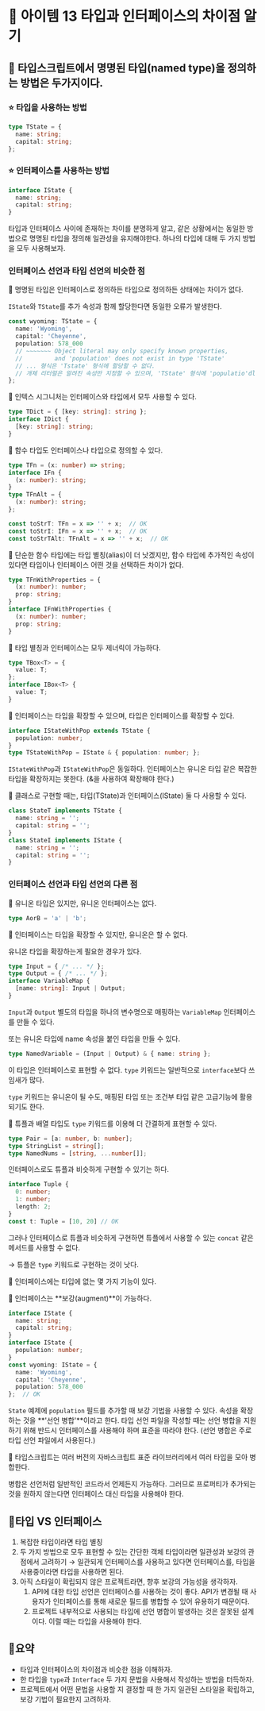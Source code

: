 # 📎 아이템 13 타입과 인터페이스의 차이점 알기

## 📍 타입스크립트에서 명명된 타입(named type)을 정의하는 방법은 두가지이다.

### ⭐️ 타입을 사용하는 방법

```typescript
type TState = {
  name: string;
  capital: string;
};
```

### ⭐️ 인터페이스를 사용하는 방법

```typescript
interface IState {
  name: string;
  capital: string;
}
```

타입과 인터페이스 사이에 존재하는 차이를 분명하게 알고, 같은 상황에서는 동일한 방법으로 명명된 타입을 정의해 일관성을 유지해야한다. 하나의 타입에 대해 두 가지 방법을 모두 사용해보자.

### 인터페이스 선언과 타입 선언의 비슷한 점

🔗 명명된 타입은 인터페이스로 정의하든 타입으로 정의하든 상태에는 차이가 없다.

`IState`와 `TState`를 추가 속성과 함께 할당한다면 동일한 오류가 발생한다.

```typescript
const wyoming: TState = {
  name: 'Wyoming',
  capital: 'Cheyenne',
  population: 578_000
  // ~~~~~~~ Object literal may only specify known properties,
  //         and 'population' does not exist in type 'TState'
  // ... 형식은 'Tstate' 형식에 할당할 수 없다.
  // 개체 리터럴은 알려진 속성만 지정할 수 있으며, 'TState' 형식에 'populatio'dl djqtek.
};
```

🔗 인텍스 시그니처는 인터페이스와 타입에서 모두 사용할 수 있다.

```typescript
type TDict = { [key: string]: string };
interface IDict {
  [key: string]: string;
}
```

🔗 함수 타입도 인터페이스나 타입으로 정의할 수 있다.

```typescript
type TFn = (x: number) => string;
interface IFn {
  (x: number): string;
}
type TFnAlt = {
  (x: number): string;
};

const toStrT: TFn = x => '' + x;  // OK
const toStrI: IFn = x => '' + x;  // OK
const toStrTAlt: TFnAlt = x => '' + x;  // OK
```

🔗 단순한 함수 타입에는 타입 별칭(alias)이 더 낫겠지만, 함수 타입에 추가적인 속성이 있다면 타입이나 인터페이스 어떤 것을 선택하든 차이가 없다.

```typescript
type TFnWithProperties = {
  (x: number): number;
  prop: string;
}
interface IFnWithProperties {
  (x: number): number;
  prop: string;
}
```

🔗 타입 별칭과 인터페이스는 모두 제너릭이 가능하다.

```typescript
type TBox<T> = {
  value: T;
};
interface IBox<T> {
  value: T;
}
```

🔗 인터페이스는 타입을 확장할 수 있으며, 타입은 인터페이스를 확장할 수 있다.

```typescript
interface IStateWithPop extends TState {
  population: number;
}
type TStateWithPop = IState & { population: number; };
```

`IStateWithPop`과 `IStateWithPop`은 동일하다. 인터페이스는 유니온 타입 같은 복잡한 타입을 확장하지는 못한다. (&을 사용하여 확장해야 한다.)

🔗 클래스로 구현할 때는, 타입(TState)과 인터페이스(IState) 둘 다 사용할 수 있다.

```typescript
class StateT implements TState {
  name: string = '';
  capital: string = '';
}
class StateI implements IState {
  name: string = '';
  capital: string = '';
}
```

### 인터페이스 선언과 타입 선언의 다른 점

🔗 유니온 타입은 있지만, 유니온 인터페이스는 없다.

```typescript
type AorB = 'a' | 'b';
```

🔗 인터페이스는 타입을 확장할 수 있지만, 유니온은 할 수 없다.&#x20;

유니온 타입을 확장하는게 필요한 경우가 있다.

```typescript
type Input = { /* ... */ };
type Output = { /* ... */ };
interface VariableMap {
  [name: string]: Input | Output;
}
```

`Input`과 `Output` 별도의 타입을 하나의 변수명으로 매핑하는 `VariableMap` 인터페이스를 만들 수 있다.

또는 유니온 타입에 name 속성을 붙인 타입을 만들 수 있다.

```typescript
type NamedVariable = (Input | Output) & { name: string };
```

이 타입은 인터페이스로 표현할 수 없다. `type` 키워드는 일반적으로 `interface`보다 쓰임새가 많다.

`type` 키워드는 유니온이 될 수도, 매핑된 타입 또는 조건부 타입 같은 고급기능에 활용되기도 한다.

🔗 튜플과 배열 타입도 `type` 키워드를 이용해 더 간결하게 표현할 수 있다.

```typescript
type Pair = [a: number, b: number];
type StringList = string[];
type NamedNums = [string, ...number[]];
```

인터페이스로도 튜플과 비슷하게 구현할 수 있기는 하다.

```typescript
interface Tuple {
  0: number;
  1: number;
  length: 2;
}
const t: Tuple = [10, 20] // OK
```

그러나 인터페이스로 튜플과 비슷하게 구현하면 튜플에서 사용할 수 있는 `concat` 같은 메서드를 사용할 수 없다.&#x20;

→ 튜플은 `type` 키워드로 구현하는 것이 낫다.&#x20;

🔗 인터페이스에는 타입에 없는 몇 가지 기능이 있다.

🔗 인터페이스는 **보강(augment)**이 가능하다.

```typescript
interface IState {
  name: string;
  capital: string;
}
interface IState {
  population: number;
}
const wyoming: IState = {
  name: 'Wyoming',
  capital: 'Cheyenne',
  population: 578_000
};  // OK
```

`State` 예제에 `population` 필드를 추가할 때 보강 기법을 사용할 수 있다. 속성을 확장하는 것을 **'선언 병합'**이라고 한다. 타입 선언 파일을 작성할 때는 선언 병합을 지원하기 위해 반드시 인터페이스를 사용해야 하며 표준을 따라야 한다. (선언 병합은 주로 타입 선언 파일에서 사용된다.)

🔗 타입스크립트는 여러 버전의 자바스크립트 표준 라이브러리에서 여러 타입을 모아 병합한다.

병합은 선언처럼 일반적인 코드라서 언제든지 가능하다. 그러므로 프로퍼티가 추가되는 것을 원하지 않는다면 인터페이스 대신 타입을 사용해야 한다.

## 📍타입 VS 인터페이스

1. 복잡한 타입이라면 타입 별칭
2. 두 가지 방법으로 모두 표현할 수 있는 간단한 객체 타입이라면 일관성과 보강의 관점에서 고려하기 → 일관되게 인터페이스를 사용하고 있다면 인터페이스를, 타입을 사용중이라면 타입을 사용하면 된다.
3. 아직 스타일이 확립되지 않은 프로젝트라면, 향후 보강의 가능성을 생각하자.
   1. API에 대한 타입 선언은 인터페이스를 사용하는 것이 좋다. API가 변경될 때 사용자가 인터페이스를 통해 새로운 필드를 병합할 수 있어 유용하기 때문이다.
   2. 프로젝트 내부적으로 사용되는 타입에 선언 병합이 발생하는 것은 잘못된 설계이다. 이럴 때는 타입을 사용해야 한다.

## 📍요약

* 타입과 인터페이스의 차이점과 비슷한 점을 이해하자.
* 한 타입을 `type`과 `Interface` 두 가지 문법을 사용해서 작성하는 방법을 터득하자.
* 프로젝트에서 어떤 문법을 사용할 지 결정할 때 한 가지 일관된 스타일을 확립하고, 보강 기법이 필요한지 고려하자.
